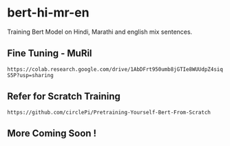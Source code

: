 # bert-hi-mr-en
Training Bert Model on Hindi, Marathi and english mix sentences.

## Fine Tuning - MuRil

```https://colab.research.google.com/drive/1AbDFrt950umb8jGTIe8WUUdpZ4siqS5P?usp=sharing```

## Refer for Scratch Training

```https://github.com/circlePi/Pretraining-Yourself-Bert-From-Scratch```

## More Coming Soon !